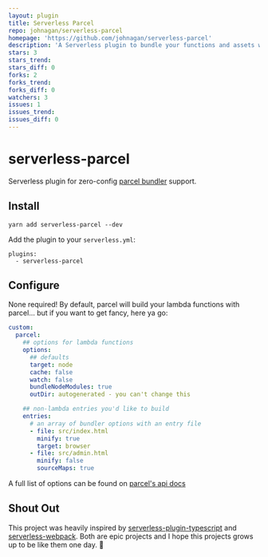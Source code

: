 ```yaml
---
layout: plugin
title: Serverless Parcel
repo: johnagan/serverless-parcel
homepage: 'https://github.com/johnagan/serverless-parcel'
description: 'A Serverless plugin to bundle your functions and assets with Parcel Bundler'
stars: 3
stars_trend: 
stars_diff: 0
forks: 2
forks_trend: 
forks_diff: 0
watchers: 3
issues: 1
issues_trend: 
issues_diff: 0
---
```



# serverless-parcel

Serverless plugin for zero-config [parcel bundler](https://parceljs.org/) support.

## Install

```
yarn add serverless-parcel --dev
```

Add the plugin to your `serverless.yml`:

```
plugins:
  - serverless-parcel
```

## Configure

None required! By default, parcel will build your lambda functions with parcel... but if you want to get fancy, here ya go:

```yml
custom:
  parcel:
    ## options for lambda functions
    options:
      ## defaults
      target: node
      cache: false
      watch: false
      bundleNodeModules: true
      outDir: autogenerated - you can't change this

    ## non-lambda entries you'd like to build
    entries:
      # an array of bundler options with an entry file
      - file: src/index.html
        minify: true
        target: browser
      - file: src/admin.html
        minify: false
        sourceMaps: true
```

A full list of options can be found on [parcel's api docs](https://parceljs.org/api.html)

## Shout Out

This project was heavily inspired by [serverless-plugin-typescript](https://github.com/prisma/serverless-plugin-typescript) and [serverless-webpack](https://github.com/serverless-heaven/serverless-webpack). Both are epic projects and I hope this projects grows up to be like them one day. :tada:
